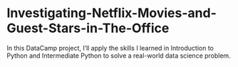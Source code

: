# Investigating-Netflix-Movies-and-Guest-Stars-in-The-Office
In this DataCamp project, I’ll apply the skills I learned in Introduction to Python and Intermediate Python to solve a real-world data science problem.
